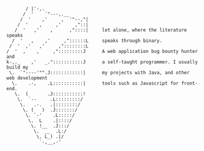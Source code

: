    
           / |'-,.
          /  '    `"---,.__
         /  '    ,'     ,  '"--,"|                     
        /  '    ,     ,'     ,"::|
       /  '   ,'    ,      ,"::::|     let alone, where the literature speaks     
      /  '   ,    ,'     ,"::::::L     speaks through binary.     
     /  '  ,'   ,'     ,"::::::::L           
    /  '  ,    ,     ,":::::::::J      A web application bug bounty hunter and    
    k-,._    ,'   _.":::::::::::J      a self-taught programmer. I usually build my  
     \.  `"----'"".J::::::::::::|      my projects with Java, and other web development      
      \.    .-,    .L:::::::::::|      tools such as Javascript for front-end.     
       \.  (       .J:::::::::::!
        \.  `--     .L:::::::::/
         \.   .-.   .|::::::::/
          \. (   )  .J:::::::/
           \. `-'    .L:::::/             
            \.  L    .|::::/
             \. !__  .J:::/             
              \.  __  .L:/
               \. L_) .|/
                `-,__,-'  
